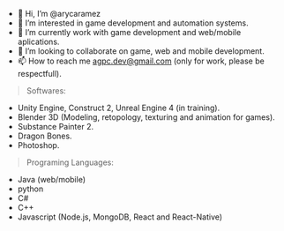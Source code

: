 - 👋 Hi, I’m @arycaramez
- 👀 I’m interested in game development and automation systems.
- 🌱 I’m currently work with game development and web/mobile aplications.
- 💞️ I’m looking to collaborate on game, web and mobile development.
- 📫 How to reach me agpc.dev@gmail.com (only for work, please be respectfull).

> Softwares:
- Unity Engine, Construct 2, Unreal Engine 4 (in training).
- Blender 3D (Modeling, retopology, texturing and animation for games).
- Substance Painter 2.
- Dragon Bones.
- Photoshop.

> Programing Languages:
- Java (web/mobile)
- python
- C#
- C++
- Javascript (Node.js, MongoDB, React and React-Native)

<!---
arycaramez/arycaramez is a ✨ special ✨ repository because its `README.md` (this file) appears on your GitHub profile.
You can click the Preview link to take a look at your changes.
--->
